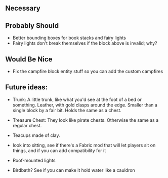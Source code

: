 ## Necessary

## Probably Should
- Better bounding boxes for book stacks and fairy lights
- Fairy lights don't break themselves if the block above is invalid; why?

## Would Be Nice
- Fix the campfire block entity stuff so you can add the custom campfires


## Future ideas:
- Trunk: A little trunk, like what you'd see at the foot of a bed or something. Leather,
  with gold clasps around the edge. Smaller than a single block by a fair bit. Holds the
  same as a chest.
 
- Treasure Chest: They look like pirate chests. Otherwise the same as a regular chest.

- Teacups made of clay.

- look into sitting, see if there's a Fabric mod that will let players sit on things, and if you can
  add compatibility for it

- Roof-mounted lights
- Birdbath? See if you can make it hold water like a cauldron
